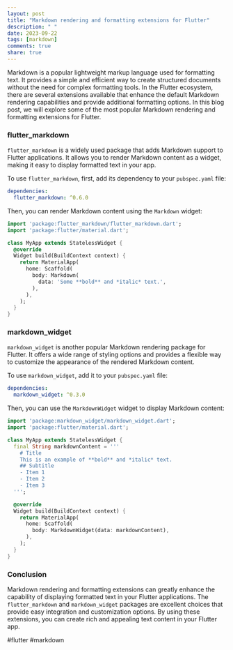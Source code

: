 ```yaml
---
layout: post
title: "Markdown rendering and formatting extensions for Flutter"
description: " "
date: 2023-09-22
tags: [markdown]
comments: true
share: true
---
```


Markdown is a popular lightweight markup language used for formatting text. It provides a simple and efficient way to create structured documents without the need for complex formatting tools. In the Flutter ecosystem, there are several extensions available that enhance the default Markdown rendering capabilities and provide additional formatting options. In this blog post, we will explore some of the most popular Markdown rendering and formatting extensions for Flutter.

### flutter_markdown

`flutter_markdown` is a widely used package that adds Markdown support to Flutter applications. It allows you to render Markdown content as a widget, making it easy to display formatted text in your app.

To use `flutter_markdown`, first, add its dependency to your `pubspec.yaml` file:

```yaml
dependencies:
  flutter_markdown: ^0.6.0
```

Then, you can render Markdown content using the `Markdown` widget:

```dart
import 'package:flutter_markdown/flutter_markdown.dart';
import 'package:flutter/material.dart';

class MyApp extends StatelessWidget {
  @override
  Widget build(BuildContext context) {
    return MaterialApp(
      home: Scaffold(
        body: Markdown(
          data: 'Some **bold** and *italic* text.',
        ),
      ),
    );
  }
}
```

### markdown_widget

`markdown_widget` is another popular Markdown rendering package for Flutter. It offers a wide range of styling options and provides a flexible way to customize the appearance of the rendered Markdown content.

To use `markdown_widget`, add it to your `pubspec.yaml` file:

```yaml
dependencies:
  markdown_widget: ^0.3.0
```

Then, you can use the `MarkdownWidget` widget to display Markdown content:

```dart
import 'package:markdown_widget/markdown_widget.dart';
import 'package:flutter/material.dart';

class MyApp extends StatelessWidget {
  final String markdownContent = '''
    # Title
    This is an example of **bold** and *italic* text.
    ## Subtitle
    - Item 1
    - Item 2
    - Item 3
  ''';

  @override
  Widget build(BuildContext context) {
    return MaterialApp(
      home: Scaffold(
        body: MarkdownWidget(data: markdownContent),
      ),
    );
  }
}
```

### Conclusion

Markdown rendering and formatting extensions can greatly enhance the capability of displaying formatted text in your Flutter applications. The `flutter_markdown` and `markdown_widget` packages are excellent choices that provide easy integration and customization options. By using these extensions, you can create rich and appealing text content in your Flutter app.

#flutter #markdown